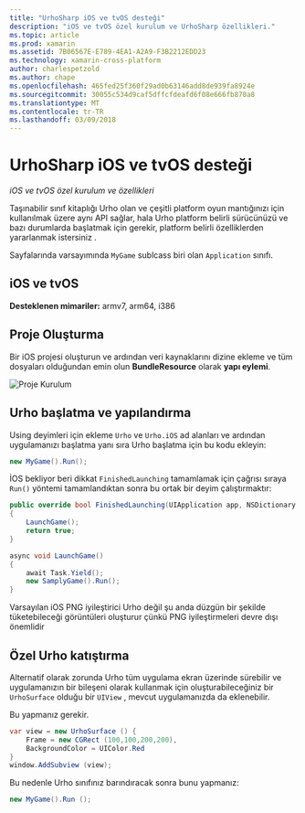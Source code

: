 ```yaml
---
title: "UrhoSharp iOS ve tvOS desteği"
description: "iOS ve tvOS özel kurulum ve UrhoSharp özellikleri."
ms.topic: article
ms.prod: xamarin
ms.assetid: 7B06567E-E789-4EA1-A2A9-F3B2212EDD23
ms.technology: xamarin-cross-platform
author: charlespetzold
ms.author: chape
ms.openlocfilehash: 465fed25f360f29ad0b63146add8de939fa8924e
ms.sourcegitcommit: 30055c534d9caf5dffcfdeafd6f08e666fb870a8
ms.translationtype: MT
ms.contentlocale: tr-TR
ms.lasthandoff: 03/09/2018
---
```

# <a name="urhosharp-ios-and-tvos-support"></a>UrhoSharp iOS ve tvOS desteği

_iOS ve tvOS özel kurulum ve özellikleri_

Taşınabilir sınıf kitaplığı Urho olan ve çeşitli platform oyun mantığınızı için kullanılmak üzere aynı API sağlar, hala Urho platform belirli sürücünüzü ve bazı durumlarda başlatmak için gerekir, platform belirli özelliklerden yararlanmak istersiniz .

Sayfalarında varsayımında `MyGame` sublcass biri olan `Application` sınıfı.

## <a name="ios-and-tvos"></a>iOS ve tvOS

**Desteklenen mimariler:** armv7, arm64, i386

## <a name="creating-a-project"></a>Proje Oluşturma

Bir iOS projesi oluşturun ve ardından veri kaynaklarını dizine ekleme ve tüm dosyaları olduğundan emin olun **BundleResource** olarak **yapı eylemi**.

![Proje Kurulum](ios-images/image-4.png "kaynakları dizine veri ekleme")

## <a name="configuring-and-launching-urho"></a>Urho başlatma ve yapılandırma

Using deyimleri için ekleme `Urho` ve `Urho.iOS` ad alanları ve ardından uygulamanızı başlatma yanı sıra Urho başlatma için bu kodu ekleyin:

```csharp
new MyGame().Run();
```

İOS bekliyor beri dikkat `FinishedLaunching` tamamlamak için çağrısı sıraya `Run()` yöntemi tamamlandıktan sonra bu ortak bir deyim çalıştırmaktır:

```csharp
public override bool FinishedLaunching(UIApplication app, NSDictionary options)
{
    LaunchGame();
    return true;
}

async void LaunchGame()
{
    await Task.Yield();
    new SamplyGame().Run();
}
```

Varsayılan iOS PNG iyileştirici Urho değil şu anda düzgün bir şekilde tüketebileceği görüntüleri oluşturur çünkü PNG iyileştirmeleri devre dışı önemlidir

## <a name="custom-embedding-of-urho"></a>Özel Urho katıştırma

Alternatif olarak zorunda Urho tüm uygulama ekran üzerinde sürebilir ve uygulamanızın bir bileşeni olarak kullanmak için oluşturabileceğiniz bir `UrhoSurface` olduğu bir `UIView` , mevcut uygulamanızda da eklenebilir.

Bu yapmanız gerekir.

```csharp
var view = new UrhoSurface () {
    Frame = new CGRect (100,100,200,200),
    BackgroundColor = UIColor.Red
}
window.AddSubview (view);
```

Bu nedenle Urho sınıfınız barındıracak sonra bunu yapmanız:

```csharp
new MyGame().Run ();
```

